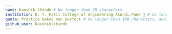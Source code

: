 ```yaml
---
name: Kaushik Shinde # No longer than 28 characters
institution: D. Y. Patil College of engineering Akurdi,Pune 🚩 # no longer than 58 characters
quote: Practice makes man perfect # no longer than 100 characters, avoid using quotes(") to guarantee the format remains the same.
github_user: Kaushiksshinde
---
```

